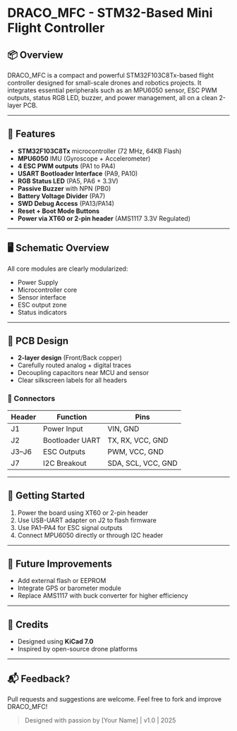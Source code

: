 # DRACO\_MFC - STM32-Based Mini Flight Controller

## 📦 Overview

DRACO\_MFC is a compact and powerful STM32F103C8Tx-based flight controller designed for small-scale drones and robotics projects. It integrates essential peripherals such as an MPU6050 sensor, ESC PWM outputs, status RGB LED, buzzer, and power management, all on a clean 2-layer PCB.

---

## 🔧 Features

* **STM32F103C8Tx** microcontroller (72 MHz, 64KB Flash)
* **MPU6050** IMU (Gyroscope + Accelerometer)
* **4 ESC PWM outputs** (PA1 to PA4)
* **USART Bootloader Interface** (PA9, PA10)
* **RGB Status LED** (PA5, PA6 + 3.3V)
* **Passive Buzzer** with NPN (PB0)
* **Battery Voltage Divider** (PA7)
* **SWD Debug Access** (PA13/PA14)
* **Reset + Boot Mode Buttons**
* **Power via XT60 or 2-pin header** (AMS1117 3.3V Regulated)

---

## 🖥️ Schematic Overview

All core modules are clearly modularized:

* Power Supply
* Microcontroller core
* Sensor interface
* ESC output zone
* Status indicators

---

## 📐 PCB Design

* **2-layer design** (Front/Back copper)
* Carefully routed analog + digital traces
* Decoupling capacitors near MCU and sensor
* Clear silkscreen labels for all headers

### 🧩 Connectors

| Header | Function        | Pins               |
| ------ | --------------- | ------------------ |
| J1     | Power Input     | VIN, GND           |
| J2     | Bootloader UART | TX, RX, VCC, GND   |
| J3–J6  | ESC Outputs     | PWM, VCC, GND      |
| J7     | I2C Breakout    | SDA, SCL, VCC, GND |

---

## 🚀 Getting Started

1. Power the board using XT60 or 2-pin header
2. Use USB-UART adapter on J2 to flash firmware
3. Use PA1–PA4 for ESC signal outputs
4. Connect MPU6050 directly or through I2C header

---

## 🧠 Future Improvements

* Add external flash or EEPROM
* Integrate GPS or barometer module
* Replace AMS1117 with buck converter for higher efficiency

---

## 🙌 Credits

* Designed using **KiCad 7.0**
* Inspired by open-source drone platforms

---

## 📬 Feedback?

Pull requests and suggestions are welcome. Feel free to fork and improve DRACO\_MFC!

> Designed with passion by \[Your Name] | v1.0 | 2025
